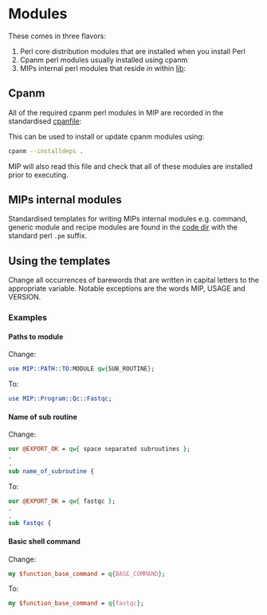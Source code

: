 # Modules
These comes in three flavors:
1. Perl core distribution modules that are installed when you install Perl
2. Cpanm perl modules usually installed using cpanm
3. MIPs internal perl modules that reside in within [lib]:

## Cpanm
All of the required cpanm perl modules in MIP are recorded in the standardised [cpanfile]:

This can be used to install or update cpanm modules using: 
```bash
cpanm --installdeps .
```
MIP will also read this file and check that all of these modules are installed prior to executing.

## MIPs internal modules
Standardised templates for writing MIPs internal modules e.g. command, generic module and recipe modules are found in the [code dir] with the standard perl `.pm` suffix.

## Using the templates
Change all occurrences of barewords that are written in capital letters to the appropriate variable. Notable exceptions are the words MIP, USAGE and VERSION.

### Examples
#### Paths to module
Change:
```Perl
use MIP::PATH::TO:MODULE qw{SUB_ROUTINE};
```
To:
```Perl
use MIP::Program::Qc::Fastqc;
```
#### Name of sub routine
Change:
```Perl
our @EXPORT_OK = qw{ space separated subroutines };
.
.
sub name_of_subroutine {
```
To:
```Perl
our @EXPORT_OK = qw{ fastqc };
.
.
sub fastqc {
```
#### Basic shell command
Change:
```Perl
my $function_base_command = q{BASE_COMMAND};
```
To:
```Perl
my $function_base_command = q{fastqc};
```
[lib]: https://github.com/Clinical-Genomics/MIP/tree/master/lib/MIP/
[cpanfile]: https://github.com/Clinical-Genomics/MIP/tree/master/definitions/cpanfile
[code dir]: https://github.com/Clinical-Genomics/MIP/tree/master/templates/code/
